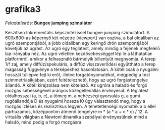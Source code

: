 # grafika3
_Feladatleírás:_ **Bungee jumping szimulátor**

Készítsen Inkrementális képszintézissel bungee jumping szimulátort. A 600x600-as képernyő két nézetre (viewport) van osztva, a bal oldaliban az ugró szempontjából, a jobb oldaliban egy keringő drón szempontjából követjük az ugrást. Az ugró egy téglatest, amely mindig a fejének megfelelő lap irányába néz. Az ugró véletlen kezdősebességgel lép le a láthatatlan platformról, amikor a felhasználó bármelyik billentyűt megnyomja. A terep 1/f zaj, amely diffúz/spekuláris, a diffúz visszaverődési együttható a terep magasság függvénye a térképekhez hasonlatosan. A kötél csak a nyugalmi hosszát túllépve fejt ki erőt, illetve forgatónyomatékot, mégpedig a test szimmetriasíkjában, ezért feltételezhető, hogy az ugró forgástengelye állandó. A kötél kirajzolása nem kötelező.  Az ugróra a haladó és forgó mozgás sebességével arányos közegellenállás érvényesül. A téglatest oldalhosszai (a, b, c), a tömeg m, a nehézségi gyorsulás g, a gumi rugóállandója D és nyugalmi hossza l0 úgy választandó meg, hogy a mozgás ízléses és realisztikus legyen.  A tehetetlenségi nyomaték a b éllel párhuzamos, középponton átmenő tengelyre m * (a * a + c * c) / 12. A virtuális világban a Newtoni dinamika szabályai érvényesülnek mind a haladó, mind pedig a forgó mozgásra.
